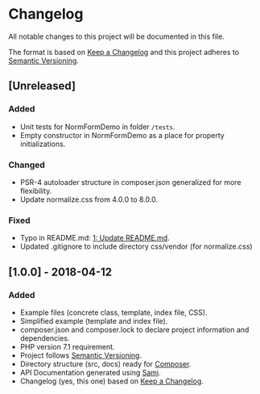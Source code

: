 # Changelog
All notable changes to this project will be documented in this file.

The format is based on [Keep a Changelog](http://keepachangelog.com/en/1.0.0/)
and this project adheres to [Semantic Versioning](http://semver.org/spec/v2.0.0.html).

## [Unreleased]
### Added
- Unit tests for NormFormDemo in folder ``/tests``.
- Empty constructor in NormFormDemo as a place for property initializations.

### Changed
- PSR-4 autoloader structure in composer.json generalized for more flexibility.
- Update normalize.css from 4.0.0 to 8.0.0.

### Fixed
- Typo in README.md: [1: Update README.md](https://github.com/Digital-Media/normform-skeleton/pull/1).
- Updated .gitignore to include directory css/vendor (for normalize.css)

## [1.0.0] - 2018-04-12
### Added
- Example files (concrete class, template, index file, CSS).
- Simplified example (template and index file).
- composer.json and composer.lock to declare project information and dependencies.
- PHP version 7.1 requirement.
- Project follows [Semantic Versioning](http://semver.org/spec/v2.0.0.html).
- Directory structure (src, docs) ready for [Composer](https://getcomposer.org/).
- API Documentation generated using [Sami](https://github.com/FriendsOfPHP/Sami). 
- Changelog (yes, this one) based on [Keep a Changelog](http://keepachangelog.com/en/1.0.0/).
